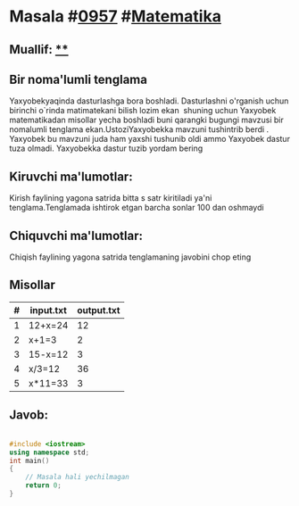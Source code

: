 
<h1>Masala #<a href="https://robocontest.uz/tasks/0957">0957</a> #<a href="https://robocontest.uz/tasks?category=7">Matematika</a></h1>
<h2> Muallif: <a href="https://robocontest.uz/profile/coder_2008">**</a></h2>
<h2>Bir noma'lumli tenglama</h2>
<p>Yaxyobekyaqinda dasturlashga bora boshladi. Dasturlashni o'rganish uchun birinchi o`rinda matimatekani bilish lozim ekan  shuning uchun Yaxyobek matematikadan misollar yecha boshladi buni qarangki bugungi mavzusi bir nomalumli tenglama ekan.UstoziYaxyobekka mavzuni tushintrib berdi . Yaxyobek bu mavzuni juda ham yaxshi tushunib oldi ammo Yaxyobek dastur tuza olmadi. Yaxyobekka dastur tuzib yordam bering</p>
<h2>Kiruvchi ma'lumotlar:</h2>
<p>Kirish faylining yagona satrida bitta s satr kiritiladi ya'ni tenglama.Tenglamada ishtirok etgan barcha sonlar 100 dan oshmaydi</p>
<h2>Chiquvchi ma'lumotlar:</h2>
<p>Chiqish faylining yagona satrida tenglamaning javobini chop eting</p>
<h2>Misollar</h2>
<table>
    <thead>
        <tr>
            <th>#</th>
            <th>input.txt</th>
            <th>output.txt</th>
        </tr>
    </thead>
    <tbody>
            <tr>
                <td>1</td>
                <td>12+x=24</td>
                <td>12</td>
            </tr>
            <tr>
                <td>2</td>
                <td>x+1=3</td>
                <td>2</td>
            </tr>
            <tr>
                <td>3</td>
                <td>15-x=12</td>
                <td>3</td>
            </tr>
            <tr>
                <td>4</td>
                <td>x/3=12</td>
                <td>36</td>
            </tr>
            <tr>
                <td>5</td>
                <td>x*11=33</td>
                <td>3</td>
            </tr>
    </tbody>
    </table>
    
<h2>Javob:</h2>

######
```cpp
#include <iostream>
using namespace std;
int main()
{
    // Masala hali yechilmagan
    return 0;
}
```
